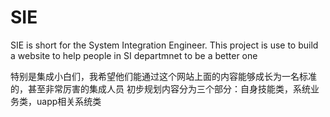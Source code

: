 # SIE
SIE is short for the System Integration Engineer.  This project is use to build a website to help people in SI departmnet to be a better one

特别是集成小白们，我希望他们能通过这个网站上面的内容能够成长为一名标准的，甚至非常厉害的集成人员
初步规划内容分为三个部分：自身技能类，系统业务类，uapp相关系统类
